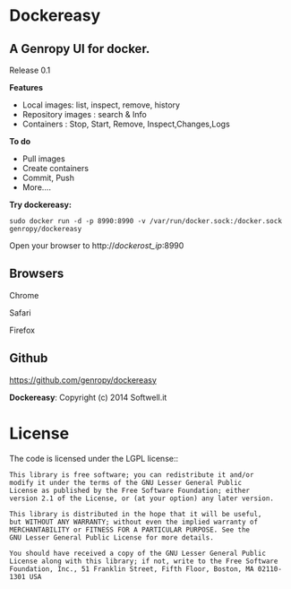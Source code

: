 Dockereasy
=======

A Genropy UI for docker.
-
Release 0.1

**Features**

  - Local images: list, inspect, remove, history
  - Repository images : search & Info
  - Containers : Stop, Start, Remove, Inspect,Changes,Logs
  
  
**To do**

  - Pull images
  - Create containers
  - Commit, Push
  - More....
 
**Try dockereasy:**
  

	sudo docker run -d -p 8990:8990 -v /var/run/docker.sock:/docker.sock genropy/dockereasy
	
Open your browser to http://*dockerost_ip*:8990

	
Browsers
-
Chrome

Safari 

Firefox

Github
-

https://github.com/genropy/dockereasy
 

**Dockereasy**: Copyright (c) 2014 Softwell.it

License
=======

The code is licensed under the LGPL license::
    
    This library is free software; you can redistribute it and/or
    modify it under the terms of the GNU Lesser General Public
    License as published by the Free Software Foundation; either
    version 2.1 of the License, or (at your option) any later version.
    
    This library is distributed in the hope that it will be useful,
    but WITHOUT ANY WARRANTY; without even the implied warranty of
    MERCHANTABILITY or FITNESS FOR A PARTICULAR PURPOSE. See the
    GNU Lesser General Public License for more details.
    
    You should have received a copy of the GNU Lesser General Public
    License along with this library; if not, write to the Free Software
    Foundation, Inc., 51 Franklin Street, Fifth Floor, Boston, MA 02110-1301 USA
